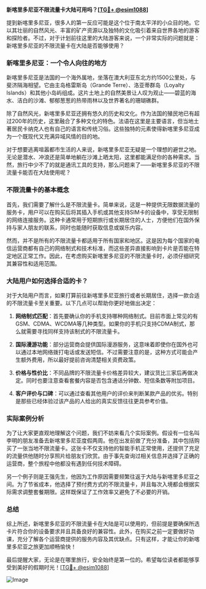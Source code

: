 **新喀里多尼亚不限流量卡大陆可用吗？[[TG💪+ @esim1088](https://t.me/s/esim1088)]**

提到新喀里多尼亚，很多人的第一反应可能是这个位于南太平洋的小众目的地。它以其壮丽的自然风光、丰富的矿产资源以及独特的文化吸引着来自世界各地的游客和探险者。不过，对于计划前往这里的大陆游客来说，一个非常实际的问题就是：新喀里多尼亚的不限流量卡在大陆是否能够使用？

### 新喀里多尼亚：一个令人向往的地方

新喀里多尼亚是法国的一个海外属地，坐落在澳大利亚东北方约1500公里处，与斐济隔海相望。它由主岛格雷斯岛（Grande Terre）、洛亚蒂群岛（Loyalty Islands）和其他小岛屿组成。这片土地上的自然美景让人叹为观止——碧蓝的海水、洁白的沙滩、郁郁葱葱的热带雨林以及世界著名的珊瑚礁群。

除了自然风光，新喀里多尼亚还拥有悠久的历史和文化。作为法国的殖民地已有超过200年的历史，这里融合了多种文化的特色。法语在这里是主要语言，但当地土著居民卡纳克人也有自己的语言和传统习俗。这些独特的元素使得新喀里多尼亚成为一个既现代又充满异域风情的目的地。

对于想要逃离喧嚣都市生活的人来说，新喀里多尼亚无疑是一个理想的避世之地。无论是潜水、冲浪还是简单地躺在沙滩上晒太阳，这里都能满足你的各种需求。当然，旅行中少不了的就是通讯工具的支持，那么问题来了——新喀里多尼亚的不限流量卡能否在大陆使用呢？

### 不限流量卡的基本概念

首先，我们需要了解什么是不限流量卡。简单来说，这是一种提供无限数据流量的服务卡，用户可以在购买后将其插入手机或其他支持SIM卡的设备中，享受无限制的网络连接服务。这种卡通常用于短期旅行或长期居住的人士，方便他们在国外保持与家人朋友的联系，同时也能随时获取信息或娱乐内容。

然而，并不是所有的不限流量卡都适用于所有国家和地区。这是因为每个国家的电信运营商都有自己的网络制式和技术标准，而这些差异直接影响到卡片是否能在特定地区正常工作。因此，在考虑购买新喀里多尼亚的不限流量卡时，必须仔细研究其兼容性和适用范围。

### 大陆用户如何选择合适的卡？

对于大陆用户而言，如果打算前往新喀里多尼亚旅行或者长期居住，选择一款合适的不限流量卡至关重要。以下几点可以帮助你更好地做出决定：

1. **网络制式匹配**：首先要确认你的手机支持哪种网络制式。目前市面上常见的有GSM、CDMA、WCDMA等几种类型。如果你的手机只支持CDMA制式，那么就需要寻找同样支持该制式的不限流量卡。

2. **国际漫游功能**：部分运营商会提供国际漫游服务，这意味着即使你在国外也可以通过本地网络拨打电话或发送短信。不过需要注意的是，这种方式可能会产生额外费用，所以最好提前咨询清楚相关资费政策。

3. **价格与性价比**：不同品牌的不限流量卡价格差异较大，建议货比三家后再做决定。同时也要注意查看套餐内容是否包含通话分钟数、短信条数等附加项目。

4. **客户评价与口碑**：可以通过查看其他用户的评价来判断某款产品的优劣。特别是那些已经体验过该产品的人给出的真实反馈往往更具参考价值。

### 实际案例分析

为了让大家更直观地理解这个问题，我们不妨来看几个实际案例。假设有一位名叫李明的朋友准备去新喀里多尼亚度假两周。他在出发前做了充分准备，其中包括购买了一张当地不限流量卡。这张卡不仅支持他的智能手机正常使用，还提供了充足的流量供他随时分享照片给朋友们欣赏。由于事先查询过相关信息并选择了正确的运营商，整个旅程中他都没有遇到任何技术障碍。

另一个例子则是王强先生，他因为工作原因需要频繁往返于大陆与新喀里多尼亚之间。为了节省成本，他选择了预付费方式的不限流量卡，并且每次入境都会根据实际需求调整套餐期限。这样既保证了工作效率又避免了不必要的开销。

### 总结

综上所述，新喀里多尼亚的不限流量卡在大陆是可以使用的，但前提是要确保所选卡片符合你的设备要求并且具备良好的兼容性。此外，在购买之前一定要做好功课，充分了解各个运营商提供的服务内容及其优缺点。只有这样，才能让你的新喀里多尼亚之旅更加顺畅愉快！

最后提醒大家，无论是在哪里旅行，安全始终是第一位的。希望每位读者都能够享受到美好的假期时光！[[TG💪+ @esim1088](https://t.me/s/esim1088)] 

![Image](https://i.postimg.cc/4NQfJmqS/Snipaste-2025-05-13-00-14-12.png)
